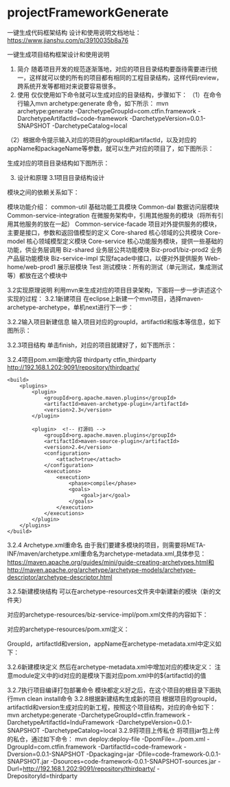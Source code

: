 # projectFrameworkGenerate
一键生成代码框架结构
设计和使用说明文档地址：https://www.jianshu.com/p/3910035b8a76

一键生成项目结构框架设计和使用说明
1.	简介
随着项目开发的规范逐渐落地，对应的项目目录结构要亟待需要进行统一，这样就可以使的所有的项目都有相同的工程目录结构，这样代码review，跨系统开发等都相对来说要容易很多。
2.	使用
仅仅使用如下命令就可以生成对应的目录结构，步骤如下：
（1）在命令行输入mvn archetype:generate 命令，如下所示：
mvn archetype:generate -DarchetypeGroupId=com.ctfin.framework -DarchetypeArtifactId=code-framework -DarchetypeVersion=0.0.1-SNAPSHOT -DarchetypeCatalog=local
 
（2）根据命令提示输入对应的项目的groupId和artifactId，以及对应的appName和packageName等参数，就可以生产对应的项目了，如下图所示：
 
生成对应的项目目录结构如下图所示：
 


3.	设计和原理
3.1项目目录结构设计
 
模块之间的依赖关系如下：
 
模块功能介绍：
common-util	基础功能工具模块
Common-dal	数据访问层模块
Common-service-integration	在微服务架构中，引用其他服务的模块（将所有引用其他服务的放在一起）
Common-service-facade	项目对外提供服务的模块，主要是接口，参数和返回值模型的定义
Core-shared	核心领域的公共模块
Core-model	核心领域模型定义模块
Core-service	核心功能服务模块，提供一些基础的功能，供业务层调用
Biz-shared	业务层公共功能模块
Biz-prod1/biz-prod2	业务产品层功能模块
Biz-service-impl	实现façade中接口，以便对外提供服务
Web-home/web-prod1	展示层模块
Test	测试模块：所有的测试（单元测试，集成测试等）都放在这个模块中

3.2实现原理说明
利用mvn来生成对应的项目目录架构，下面将一步一步讲述这个实现的过程：
3.2.1新建项目
在eclipse上新建一个mvn项目，选择maven-archetype-archetype，单机next进行下一步：
 
3.2.2输入项目新建信息
输入项目对应的groupId，artifactId和版本等信息，如下图所示：
 
3.2.3项目结构
单击finish，对应的项目就建好了，如下图所示：
 
3.2.4项目pom.xml新增内容
<distributionManagement>
		<repository>
			<id>thirdparty</id>
			<name>ctfin_thirdparty</name>
			<url>http://192.168.1.202:9091/repository/thirdparty/</url>
		</repository>
	</distributionManagement>

	<build>
		<plugins>
			<plugin>
				<groupId>org.apache.maven.plugins</groupId>
				<artifactId>maven-archetype-plugin</artifactId>
				<version>2.3</version>
			</plugin>

			<plugin>  <!-- 打源码 -->
				<groupId>org.apache.maven.plugins</groupId>
				<artifactId>maven-source-plugin</artifactId>
				<version>2.4</version>
				<configuration>
					<attach>true</attach>
				</configuration>
				<executions>
					<execution>
						<phase>compile</phase>
						<goals>
							<goal>jar</goal>
						</goals>
					</execution>
				</executions>
			</plugin>
		</plugins>
	</build>
3.2.4 Archetype.xml重命名
由于我们要建多模块的项目，则需要将META-INF/maven/archetype.xml重命名为archetype-metadata.xml,具体参见：https://maven.apache.org/guides/mini/guide-creating-archetypes.html和http://maven.apache.org/archetype/archetype-models/archetype-descriptor/archetype-descriptor.html
 
3.2.5新建模块结构
可以在archetype-resources文件夹中新建新的模块（新的文件夹）
 
对应的archetype-resources/biz-service-impl/pom.xml文件的内容如下：
 
对应的archetype-resources/pom.xml定义：
 
GroupId，artifactId和version，appName在archetype-metadata.xml中定义如下：
 
3.2.6新建模块定义
然后在archetype-metadata.xml中增加对应的模块定义：
注意module定义中的id对应的是模块下面对应pom.xml中的${artifactId}的值
 
3.2.7执行项目编译打包部署命令
模块都定义好之后，在这个项目的根目录下面执行mvn clean install命令
3.2.8根据新建结构生成新的项目
根据项目的groupId，artifactId和version生成对应的新工程，按照这个项目结构，对应的命令如下：
mvn archetype:generate -DarchetypeGroupId=ctfin.framework -DarchetypeArtifactId=InduFramework -DarchetypeVersion=0.0.1-SNAPSHOT -DarchetypeCatalog=local
3.2.9将项目上传私仓
将项目jar包上传的私仓，通过如下命令：
mvn deploy:deploy-file -DpomFile=../pom.xml -DgroupId=com.ctfin.framework -DartifactId=code-framework -Dversion=0.0.1-SNAPSHOT -Dpackaging=jar -Dfile=code-framework-0.0.1-SNAPSHOT.jar -Dsources=code-framework-0.0.1-SNAPSHOT-sources.jar -Durl=http://192.168.1.202:9091/repository/thirdparty/ -DrepositoryId=thirdparty

